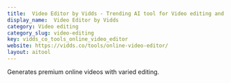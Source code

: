 ```yaml
---
title:  Video Editor by Vidds - Trending AI tool for Video editing and best alternatives
display_name:  Video Editor by Vidds
category: Video editing
category_slug: video-editing
key: vidds_co_tools_online_video_editor
website: https://vidds.co/tools/online-video-editor/
layout: aitool
---
```


Generates premium online videos with varied editing.
